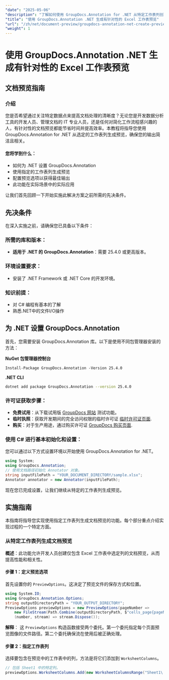 ```yaml
---
"date": "2025-05-06"
"description": "了解如何使用 GroupDocs.Annotation for .NET 从特定工作表列创建简洁且相关的文档预览。非常适合简化数据分析和 IT 管理中的工作流程。"
"title": "使用 GroupDocs.Annotation .NET 生成有针对性的 Excel 工作表预览"
"url": "/zh/net/document-preview/groupdocs-annotation-net-create-previews-worksheet-columns/"
"weight": 1
---
```


# 使用 GroupDocs.Annotation .NET 生成有针对性的 Excel 工作表预览
## 文档预览指南
### 介绍
您是否希望通过关注特定数据点来提高文档处理的清晰度？无论您是开发数据分析工具的开发人员、管理文档的 IT 专业人员，还是任何对简化工作流程感兴趣的人，有针对性的文档预览都能节省时间并提高效率。本教程将指导您使用 GroupDocs.Annotation for .NET 从选定的工作表列生成预览，确保您的输出简洁且相关。

#### 您将学到什么：
- 如何为 .NET 设置 GroupDocs.Annotation
- 使用指定的工作表列生成预览
- 配置预览选项以获得最佳输出
- 此功能在实际场景中的实际应用

让我们首先回顾一下开始实施此解决方案之前所需的先决条件。
## 先决条件
在深入实施之前，请确保您已具备以下条件：

### 所需的库和版本：
- **适用于 .NET 的 GroupDocs.Annotation**：需要 25.4.0 或更高版本。

### 环境设置要求：
- 安装了 .NET Framework 或 .NET Core 的开发环境。

### 知识前提：
- 对 C# 编程有基本的了解
- 熟悉.NET中的文件I/O操作
## 为 .NET 设置 GroupDocs.Annotation
首先，您需要安装 GroupDocs.Annotation 库。以下是使用不同包管理器安装的方法：

**NuGet 包管理器控制台**
```plaintext
Install-Package GroupDocs.Annotation -Version 25.4.0
```

**\.NET CLI**
```bash
dotnet add package GroupDocs.Annotation --version 25.4.0
```

### 许可证获取步骤：
- **免费试用**：从下载试用版 [GroupDocs 网站](https://releases.groupdocs.com/annotation/net/) 测试功能。
- **临时执照**：获取开发期间的完全访问权限的临时许可证 [临时许可证页面](https://purchase。groupdocs.com/temporary-license/).
- **购买**：对于生产用途，通过购买许可证 [GroupDocs 购买页面](https://purchase。groupdocs.com/buy).
### 使用 C# 进行基本初始化和设置：
您可以通过以下方式设置环境以开始使用 GroupDocs.Annotation for .NET。
```csharp
using System;
using GroupDocs.Annotation;
// 使用文档路径初始化 Annotator 对象。
string inputFilePath = "YOUR_DOCUMENT_DIRECTORY/sample.xlsx";
Annotator annotator = new Annotator(inputFilePath);
```
现在您已完成设置，让我们继续从特定的工作表列生成预览。
## 实施指南
本指南将指导您实现使用指定工作表列生成文档预览的功能。每个部分重点介绍实现过程的一个特定方面。
### 从特定工作表列生成文档预览
**概述**：此功能允许开发人员创建仅包含 Excel 工作表中选定列的文档预览，从而提高性能和相关性。
#### 步骤 1：定义预览选项
首先设置你的 `PreviewOptions`。这决定了预览文件的保存方式和位置。
```csharp
using System.IO;
using GroupDocs.Annotation.Options;
string outputDirectoryPath = "YOUR_OUTPUT_DIRECTORY";
PreviewOptions previewOptions = new PreviewOptions(pageNumber => 
    new FileStream(Path.Combine(outputDirectoryPath, $"cells_page{pageNumber}.png"), FileMode.Create),
    (number, stream) => stream.Dispose());
```
**解释**： 这 `PreviewOptions` 构造函数接受两个委托。第一个委托指定每个页面预览图像的文件路径。第二个委托确保流在使用后被正确处理。
#### 步骤 2：指定工作表列
选择要包含在预览中的工作表中的列，方法是将它们添加到 `WorksheetColumns`。
```csharp
// 包括 Sheet1 中的特定列。
previewOptions.WorksheetColumns.Add(new WorksheetColumnsRange("Sheet1\